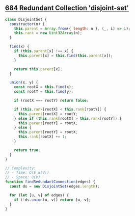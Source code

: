 ## [684 Redundant Collection 'disjoint-set'](https://leetcode.com/problems/redundant-connection/description/)

<!-- notecardId: 1756235287749 -->

```js
class DisjointSet {
  constructor(n) {
    this.parent = Array.from({ length: n }, (_, i) => i);
    this.rank = new Uint32Array(n);
  }

  find(x) {
    if (this.parent[x] !== x) {
      this.parent[x] = this.find(this.parent[x]);
    }

    return this.parent[x];
  }

  union(x, y) {
    const rootX = this.find(x);
    const rootY = this.find(y);

    if (rootX === rootY) return false;

    if (this.rank[rootX] < this.rank[rootY]) {
      this.parent[rootX] = rootY;
    } else if (this.rank[rootX] > this.rank[rootY]) {
      this.parent[rootY] = rootX;
    } else {
      this.parent[rootY] = rootX;
      this.rank[rootX] += 1;
    }

    return true;
  }
}

// Complexity:
// - Time: O(E ⍺(V))
// - Space: O(V)
function findRedundantConnection(edges) {
  const ds = new DisjointSet(edges.length);

  for (let [u, v] of edges) {
    if (!ds.union(u, v)) return [u, v];
  }
}
```
